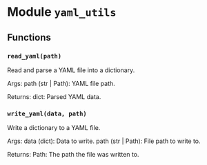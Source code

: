 # Module `yaml_utils`

## Functions

### `read_yaml(path)`

Read and parse a YAML file into a dictionary.

Args:
    path (str | Path): YAML file path.

Returns:
    dict: Parsed YAML data.

### `write_yaml(data, path)`

Write a dictionary to a YAML file.

Args:
    data (dict): Data to write.
    path (str | Path): File path to write to.

Returns:
    Path: The path the file was written to.
